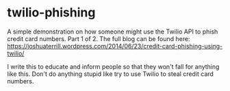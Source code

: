 # twilio-phishing
A simple demonstration on how someone might use the Twilio API to phish credit card numbers. Part 1 of 2.
The full blog can be found here: https://joshuaterrill.wordpress.com/2014/06/23/credit-card-phishing-using-twilio/

I write this to educate and inform people so that they won't fall for anything like this. Don't do anything stupid like try to use Twilio to steal credit card numbers.
